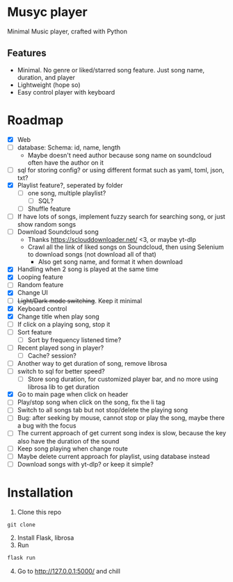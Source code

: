 # Musyc player

Minimal Music player, crafted with Python

## Features
- Minimal. No genre or liked/starred song feature. Just song name, duration, and player
- Lightweight (hope so)
- Easy control player with keyboard

# Roadmap
- [x] Web
- [ ] database: Schema: id, name, length
    - Maybe doesn't need author because song name on soundcloud often have the author on it
- [ ] sql for storing config? or using different format such as yaml, toml, json, txt?
- [x] Playlist feature?, seperated by folder
    - [ ] one song, multiple playlist?
        - [ ] SQL?
    - [ ] Shuffle feature 
- [ ] If have lots of songs, implement fuzzy search for searching song, or just show random songs
- [ ] Download Soundcloud song
    - Thanks https://sclouddownloader.net/ <3, or maybe yt-dlp
    - Crawl all the link of liked songs on Soundcloud, then using Selenium to download songs (not download all of that)
        - Also get song name, and format it when download
- [x] Handling when 2 song is played at the same time
- [x] Looping feature
- [ ] Random feature
- [x] Change UI
- [ ] ~~Light/Dark mode switching~~. Keep it minimal
- [x] Keyboard control
- [x] Change title when play song
- [ ] If click on a playing song, stop it
- [ ] Sort feature
    - [ ] Sort by frequency listened time?
- [ ] Recent played song in player?
    - [ ] Cache? session?
- [ ] Another way to get duration of song, remove librosa
- [ ] switch to sql for better speed?
    - [ ] Store song duration, for customized player bar, and no more using librosa lib to get duration
- [x] Go to main page when click on header
- [ ] Play/stop song when click on the song, fix the li tag
- [ ] Switch to all songs tab but not stop/delete the playing song
- [ ] Bug: after seeking by mouse, cannot stop or play the song, maybe there a bug with the focus
- [ ] The current approach of get current song index is slow, because the key also have the duration of the sound
- [ ] Keep song playing when change route
- [ ] Maybe delete current approach for playlist, using database instead
- [ ] Download songs with yt-dlp? or keep it simple?

# Installation
1. Clone this repo
```git
git clone 
```
2. Install Flask, librosa
3. Run
```py
flask run
```
4. Go to http://127.0.0.1:5000/ and chill